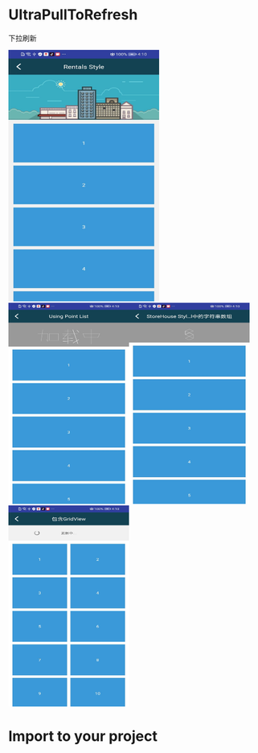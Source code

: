 # UItraPullToRefresh
下拉刷新

<img src="https://github.com/881205wzs/UItraPullToRefresh/raw/master/default_1.jpg" height="500" width="300"/><img src="https://github.com/881205wzs/UItraPullToRefresh/raw/master/default_2.jpg" height="400" width="240"/><img src="https://github.com/881205wzs/UItraPullToRefresh/raw/master/default_3.jpg" height="400" width="240"/><img src="https://github.com/881205wzs/UItraPullToRefresh/raw/master/default_4.jpg" height="400" width="240"/>

# Import to your project

